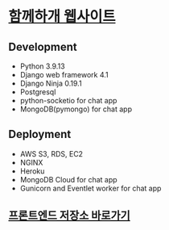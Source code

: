 # [함께하개 웹사이트](https://withdog.me)

## Development
- Python 3.9.13
- Django web framework 4.1
- Django Ninja 0.19.1
- Postgresql
- python-socketio for chat app
- MongoDB(pymongo) for chat app

## Deployment
- AWS S3, RDS, EC2
- NGINX
- Heroku
- MongoDB Cloud for chat app
- Gunicorn and Eventlet worker for chat app

## [프론트엔드 저장소 바로가기](https://github.com/kseul/with_dog)
